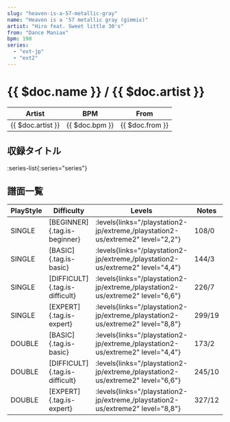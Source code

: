 ```yaml
---
slug: "heaven-is-a-57-metallic-gray"
name: "Heaven is a '57 metallic gray (gimmix)"
artist: "Hiro feat. Sweet little 30's"
from: "Dance Maniax"
bpm: 190
series:
  - "ext-jp"
  - "ext2"
---
```


# {{ $doc.name }} / {{ $doc.artist }}

|Artist|BPM|From|
|------|---|----|
|{{ $doc.artist }}|{{ $doc.bpm }}|{{ $doc.from }}|

## 収録タイトル

:series-list{:series="series"}

## 譜面一覧

|PlayStyle|Difficulty|Levels|Notes|Movie|
|---------|----------|------|-----|-----|
|SINGLE|[BEGINNER]{.tag.is-beginner}| :levels{links="/playstation2-jp/extreme,/playstation2-us/extreme2" level="2,2"}|108/0||
|SINGLE|[BASIC]{.tag.is-basic}| :levels{links="/playstation2-jp/extreme,/playstation2-us/extreme2" level="4,4"}|144/3||
|SINGLE|[DIFFICULT]{.tag.is-difficult}| :levels{links="/playstation2-jp/extreme,/playstation2-us/extreme2" level="6,6"}|226/7||
|SINGLE|[EXPERT]{.tag.is-expert}| :levels{links="/playstation2-jp/extreme,/playstation2-us/extreme2" level="8,8"}|299/19||
|DOUBLE|[BASIC]{.tag.is-basic}| :levels{links="/playstation2-jp/extreme,/playstation2-us/extreme2" level="4,4"}|173/2||
|DOUBLE|[DIFFICULT]{.tag.is-difficult}| :levels{links="/playstation2-jp/extreme,/playstation2-us/extreme2" level="6,6"}|245/10||
|DOUBLE|[EXPERT]{.tag.is-expert}| :levels{links="/playstation2-jp/extreme,/playstation2-us/extreme2" level="8,8"}|327/12||

